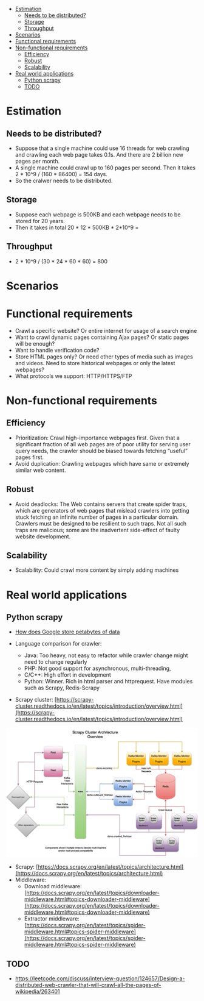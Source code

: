 - [Estimation](#estimation)
  - [Needs to be distributed?](#needs-to-be-distributed)
  - [Storage](#storage)
  - [Throughput](#throughput)
- [Scenarios](#scenarios)
- [Functional requirements](#functional-requirements)
- [Non-functional requirements](#non-functional-requirements)
  - [Efficiency](#efficiency)
  - [Robust](#robust)
  - [Scalability](#scalability)
- [Real world applications](#real-world-applications)
  - [Python scrapy](#python-scrapy)
  - [TODO](#todo)

# Estimation
## Needs to be distributed?
* Suppose that a single machine could use 16 threads for web crawling and crawling each web page takes 0.1s. And there are 2 billion new pages per month. 
* A single machine could crawl up to 160 pages per second. Then it takes 2 * 10^9 / (160 * 86400) = 154 days. 
* So the cralwer needs to be distributed.

## Storage
* Suppose each webpage is 500KB and each webpage needs to be stored for 20 years. 
* Then it takes in total 20 * 12 * 500KB * 2*10^9 = 

## Throughput
* 2 * 10^9 / (30 * 24 * 60 * 60) = 800

# Scenarios
# Functional requirements

* Crawl a specific website? Or entire internet for usage of a search engine
* Want to crawl dynamic pages containing Ajax pages? Or static pages will be enough?
* Want to handle verification code?
* Store HTML pages only? Or need other types of media such as images and videos. Need to store historical webpages or only the latest webpages?
* What protocols we support: HTTP/HTTPS/FTP

# Non-functional requirements
## Efficiency
* Prioritization: Crawl high-importance webpages first. Given that a significant fraction of all web pages are of poor utility for serving user query needs, the crawler should be biased towards fetching “useful” pages first.
* Avoid duplication: Crawling webpages which have same or extremely similar web content.

## Robust
* Avoid deadlocks: The Web contains servers that create spider traps, which are generators of web pages that mislead crawlers into getting stuck fetching an infinite number of pages in a particular domain. Crawlers must be designed to be resilient to such traps. Not all such traps are malicious; some are the inadvertent side-effect of faulty website development.

## Scalability
* Scalability: Could crawl more content by simply adding machines


# Real world applications

## Python scrapy
* [How does Google store petabytes of data](https://www.8bitmen.com/google-database-how-do-google-services-store-petabyte-exabyte-scale-data/)
* Language comparison for crawler:
  * Java: Too heavy, not easy to refactor while crawler change might need to change regularly
  * PHP: Not good support for asynchronous, multi-threading, 
  * C/C++: High effort in development
  * Python: Winner. Rich in html parser and httprequest. Have modules such as Scrapy, Redis-Scrapy

* Scrapy cluster: [https://scrapy-cluster.readthedocs.io/en/latest/topics/introduction/overview.html](https://scrapy-cluster.readthedocs.io/en/latest/topics/introduction/overview.html)

![Scrapy cluster](../.gitbook/assets/webcrawler_scrapycluster.png)

* Scrapy: [https://docs.scrapy.org/en/latest/topics/architecture.html](https://docs.scrapy.org/en/latest/topics/architecture.html)
* Middleware:
  * Download middleware: [https://docs.scrapy.org/en/latest/topics/downloader-middleware.html#topics-downloader-middleware](https://docs.scrapy.org/en/latest/topics/downloader-middleware.html#topics-downloader-middleware)
  * Extractor middleware: [https://docs.scrapy.org/en/latest/topics/spider-middleware.html#topics-spider-middleware](https://docs.scrapy.org/en/latest/topics/spider-middleware.html#topics-spider-middleware)

## TODO
* https://leetcode.com/discuss/interview-question/124657/Design-a-distributed-web-crawler-that-will-crawl-all-the-pages-of-wikipedia/263401